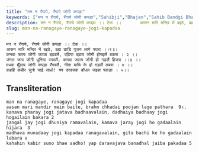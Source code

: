 ```yaml
---
title: "मन न रँगाये, रँगाये जोगी कपड़ा"
keywords: ["मन न रँगाये, रँगाये जोगी कपड़ा","Sahibji","Bhajan","Sahib Bandgi Bhajan","Sant Kabir Bhajan","bhajan lyrics","साहिब बंदगी भजन","भजन"]
description: मन न रँगाये, रँगाये जोगी कपड़ा ।। टेक ।।       आसन मारि मन्दिर में बइठे, ब्रह्म छाड़ि पूजन लागे पथरा ।।९॥।       कनवा फरय जोगी जटवा बढ़वलैं, दढ़िया
slug: man-na-ranagaye-ranagaye-jogi-kapadaa
---
```


  
    मन न रँगाये, रँगाये जोगी कपड़ा ।। टेक ।।  
    आसन मारि मन्दिर में बइठे, ब्रह्म छाड़ि पूजन लागे पथरा ।।९॥।  
    कनवा फरय जोगी जटवा बढ़वलैं, दढ़िया बढ़ाय जोगी होगइलैं बकरा । २ ।।  
    जंगल जाय जोगी धुनिया रमवलैं, कमवा जराय जोगी हो गड़लैं हिजरा ।।३ ।।  
    मधवा मुँड़ाय जोगी कपड़ा रँगवलैं, गीता बाचि के हो गड़लैं लबरा । ४ ।।  
    कहहिं कबीर सुनो भाई साधो! यप दरवजवा बाँधल जइबा पकड़ा । ५।।  


## Transliteration

  
    man na ranagaye, ranagaye jogi kapadaa      
    aasan mari mandir mein baite, brahm chhadai poojan lage pathara  9॥.  
    kanava pharay jogi jatava badhaavalain, dadhaiya badhaay jogi hogailain bakara 2    
    jangal jay jogi dhuniya ramavalain, kamava jaray jogi ho gadaalain hijara  3    
    madhava munadaay jogi kapadaa ranagavalain, gita bachi ke ho gadaalain labara ४    
    kahahin kabir suno bhae sadho! yap daravajava banadhal jaiba pakadaa 5   

  